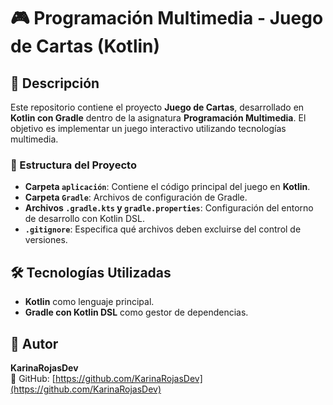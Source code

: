 # 🎮 Programación Multimedia - Juego de Cartas (Kotlin)

## 📖 Descripción
Este repositorio contiene el proyecto **Juego de Cartas**, desarrollado en **Kotlin con Gradle** dentro de la asignatura **Programación Multimedia**. El objetivo es implementar un juego interactivo utilizando tecnologías multimedia.

### 📁 Estructura del Proyecto
- **Carpeta `aplicación`**: Contiene el código principal del juego en **Kotlin**.
- **Carpeta `Gradle`**: Archivos de configuración de Gradle.
- **Archivos `.gradle.kts` y `gradle.properties`**: Configuración del entorno de desarrollo con Kotlin DSL.
- **`.gitignore`**: Especifica qué archivos deben excluirse del control de versiones.

## 🛠 Tecnologías Utilizadas
- **Kotlin** como lenguaje principal.
- **Gradle con Kotlin DSL** como gestor de dependencias.

## 📌 Autor
**KarinaRojasDev**  
📌 GitHub: [https://github.com/KarinaRojasDev](https://github.com/KarinaRojasDev)
